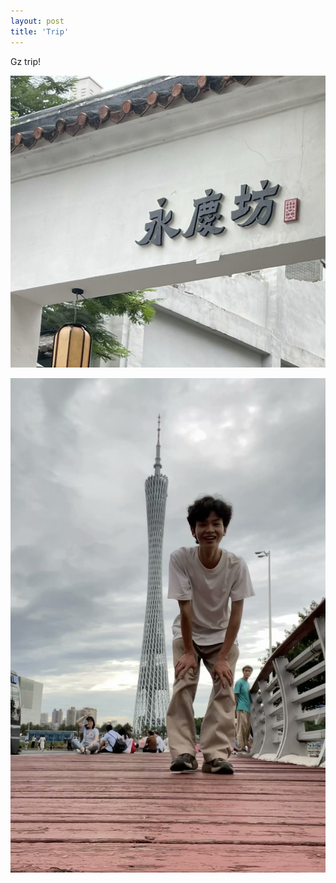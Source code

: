 ```yaml
---
layout: post
title: 'Trip'
---
```

Gz trip!

![image tooltip here](../assets/img/projects/proj-2/front.JPG)

![image tooltip here](../assets/img/projects/proj-2/Gztower.JPG)
